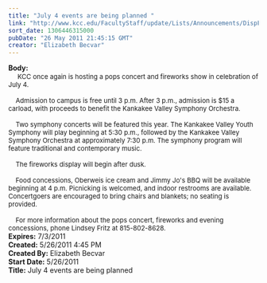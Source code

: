 ```yaml
---
title: "July 4 events are being planned "
link: "http://www.kcc.edu/FacultyStaff/update/Lists/Announcements/DispForm.aspx?ID=327"
sort_date: 1306446315000
pubDate: "26 May 2011 21:45:15 GMT"
creator: "Elizabeth Becvar"
---
```


<div><b>Body:</b> <div class=ExternalClass9201B9D77ABF42679B53FD44A919BD1A><div> <font size=2>    KCC once again is hosting a pops concert and fireworks show in celebration of July 4.</font></div><font size=2>
<div><br>    Admission to campus is free until 3 p.m. After 3 p.m., admission is $15 a carload, with proceeds to benefit the Kankakee Valley Symphony Orchestra.</div>
<div><br>    Two symphony concerts will be featured this year. The Kankakee Valley Youth Symphony will play beginning at 5:30 p.m., followed by the Kankakee Valley Symphony Orchestra at approximately 7:30 p.m. The symphony program will feature traditional and contemporary music.</div>
<div><br>    The fireworks display will begin after dusk. </div>
<div><br>    Food concessions, Oberweis ice cream and Jimmy Jo's BBQ will be available beginning at 4 p.m. Picnicking is welcomed, and indoor restrooms are available. Concertgoers are encouraged to bring chairs and blankets; no seating is provided.</div>
<div><br>    For more information about the pops concert, fireworks and evening concessions, phone Lindsey Fritz at 815-802-8628.  <br></div></font></div></div>
<div><b>Expires:</b> 7/3/2011</div>
<div><b>Created:</b> 5/26/2011 4:45 PM</div>
<div><b>Created By:</b> Elizabeth Becvar</div>
<div><b>Start Date:</b> 5/26/2011</div>
<div><b>Title:</b> July 4 events are being planned </div>
